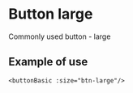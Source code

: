 Button large
=========

Commonly used button - large

## Example of use

`<buttonBasic :size="btn-large"/>`